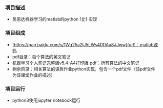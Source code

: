 ### 项目描述
- 吴恩达机器学习的matlab的python 1比1 实现

### 项目组成
- [https://pan.baidu.com/s/1Wq25a2IJ5LWs4DDAa8JJww](url)：matlab源码
- pdf目录：每个算法的英文笔记
- 机器学习个人笔记完整版v5.4-A4打印版.pdf：所有算法的中文笔记
- 剩余目录：相关算法的课后作业python实现，包含一个pdf文件（该pdf文件为该课堂作业的描述）

### 项目运行
- python3使用jupyter notebook运行